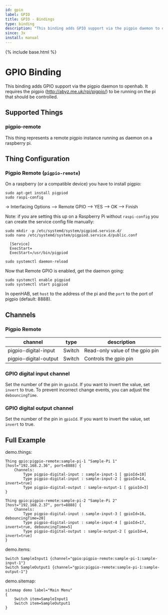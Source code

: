```yaml
---
id: gpio
label: GPIO
title: GPIO - Bindings
type: binding
description: "This binding adds GPIO support via the pigpio daemon to openhab."
since: 3x
install: manual
---
```


<!-- Attention authors: Do not edit directly. Please add your changes to the appropriate source repository -->

{% include base.html %}

# GPIO Binding

This binding adds GPIO support via the pigpio daemon to openhab.
It requires the pigpio (http://abyz.me.uk/rpi/pigpio/) to be running on the pi that should be controlled.

## Supported Things

### pigpio-remote

This thing represents a remote pigpio instance running as daemon on a raspberry pi.

## Thing Configuration

### Pigpio Remote  (`pigpio-remote`)

On a raspberry (or a compatible device) you have to install pigpio:

```
sudo apt-get install pigpiod
sudo raspi-config 
```

-> Interfacing Options --> Remote GPIO --> YES --> OK --> Finish

Note: if you are setting this up on a Raspberry Pi without `raspi-config` you can create the service config file manually:

```
sudo mkdir -p /etc/systemd/system/pigpiod.service.d/
sudo nano /etc/systemd/system/pigpiod.service.d/public.conf
```
      [Service]
      ExecStart=
      ExecStart=/usr/bin/pigpiod
```
sudo systemctl daemon-reload
```
Now that Remote GPIO is enabled, get the daemon going:
```
sudo systemctl enable pigpiod 
sudo systemctl start pigpiod
```

In openHAB, set `host` to the address of the pi and the `port` to the port of pigpio (default: 8888).

## Channels

### Pigpio Remote

| channel               | type   | description                     |
|-----------------------|--------|---------------------------------|
| pigpio-digital-input  | Switch | Read-only value of the gpio pin |
| pigpio-digital-output | Switch | Controls the gpio pin           |

### GPIO digital input channel

Set the number of the pin in `gpioId`.
If you want to invert the value, set `invert` to true.
To prevent incorrect change events, you can adjust the `debouncingTime`.

### GPIO digital output channel

Set the number of the pin in `gpioId`.
If you want to invert the value, set `invert` to true.

## Full Example


demo.things:

```
Thing gpio:pigpio-remote:sample-pi-1 "Sample-Pi 1" [host="192.168.2.36", port=8888] {
    Channels:
        Type pigpio-digital-input : sample-input-1 [ gpioId=10]
        Type pigpio-digital-input : sample-input-2 [ gpioId=14, invert=true]
        Type pigpio-digital-output : sample-output-1 [ gpioId=3]
}

Thing gpio:pigpio-remote:sample-pi-2 "Sample-Pi 2" [host="192.168.2.37", port=8888] {
    Channels:
        Type pigpio-digital-input : sample-input-3 [ gpioId=16, debouncingTime=20]
        Type pigpio-digital-input : sample-input-4 [ gpioId=17, invert=true, debouncingTime=5]
        Type pigpio-digital-output : sample-output-2 [ gpioId=4, invert=true]
}
```

demo.items:

```
Switch SampleInput1 {channel="gpio:pigpio-remote:sample-pi-1:sample-input-1"}
Switch SampleOutput1 {channel="gpio:pigpio-remote:sample-pi-1:sample-output-1"}
```

demo.sitemap:

```
sitemap demo label="Main Menu"
{
    Switch item=SampleInput1
    Switch item=SampleOutput1
}
```
